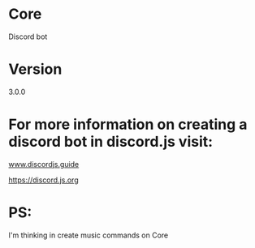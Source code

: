 # Core
Discord bot

# Version
3.0.0

# For more information on creating a discord bot in discord.js visit:

www.discordjs.guide


https://discord.js.org

# PS:

I'm thinking in create music commands on Core
